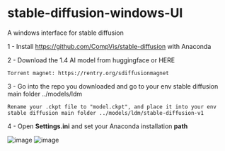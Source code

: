 # stable-diffusion-windows-UI
A windows interface for stable diffusion

1 - Install https://github.com/CompVis/stable-diffusion with Anaconda

2 - Download the 1.4 AI model from huggingface or HERE

    Torrent magnet: https://rentry.org/sdiffusionmagnet

3 - Go into the repo you downloaded and go to your env stable diffusion main folder ../models/ldm

    Rename your .ckpt file to "model.ckpt", and place it into your env stable diffusion main folder ../models/ldm/stable-diffusion-v1

4 - Open **Settings.ini** and set your Anaconda installation **path**

![image](https://user-images.githubusercontent.com/111762798/185965724-686578a4-01a4-414c-89d0-52de782c3e4d.png)
![image](https://user-images.githubusercontent.com/111762798/185965834-8fb3ec3e-03df-4c7e-8110-cc2d0a495d27.png)
